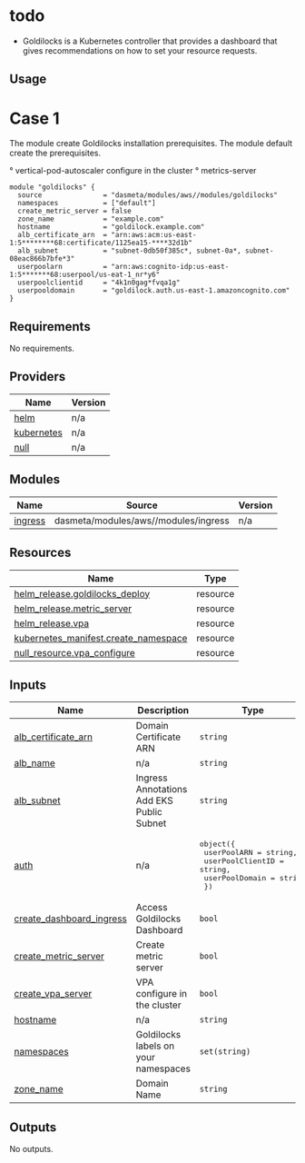 # todo
- Goldilocks is a Kubernetes controller that provides a dashboard that gives recommendations on how to set your resource requests.

## Usage

# Case 1

The module create Goldilocks installation prerequisites. The module default create the prerequisites.

° vertical-pod-autoscaler configure in the cluster
° metrics-server

```
module "goldilocks" {
  source               = "dasmeta/modules/aws//modules/goldilocks"
  namespaces           = ["default"]
  create_metric_server = false
  zone_name            = "example.com"
  hostname             = "goldilock.example.com"
  alb_certificate_arn  = "arn:aws:acm:us-east-1:5********68:certificate/1125ea15-****32d1b"
  alb_subnet           = "subnet-0db50f385c*, subnet-0a*, subnet-08eac866b7bfe*3"
  userpoolarn          = "arn:aws:cognito-idp:us-east-1:5*******68:userpool/us-eat-1_nr*y6"
  userpoolclientid     = "4k1n0gag*fvqa1g"
  userpooldomain       = "goldilock.auth.us-east-1.amazoncognito.com"
}
```

<!-- BEGIN_TF_DOCS -->
## Requirements

No requirements.

## Providers

| Name | Version |
|------|---------|
| <a name="provider_helm"></a> [helm](#provider\_helm) | n/a |
| <a name="provider_kubernetes"></a> [kubernetes](#provider\_kubernetes) | n/a |
| <a name="provider_null"></a> [null](#provider\_null) | n/a |

## Modules

| Name | Source | Version |
|------|--------|---------|
| <a name="module_ingress"></a> [ingress](#module\_ingress) | dasmeta/modules/aws//modules/ingress | n/a |

## Resources

| Name | Type |
|------|------|
| [helm_release.goldilocks_deploy](https://registry.terraform.io/providers/hashicorp/helm/latest/docs/resources/release) | resource |
| [helm_release.metric_server](https://registry.terraform.io/providers/hashicorp/helm/latest/docs/resources/release) | resource |
| [helm_release.vpa](https://registry.terraform.io/providers/hashicorp/helm/latest/docs/resources/release) | resource |
| [kubernetes_manifest.create_namespace](https://registry.terraform.io/providers/hashicorp/kubernetes/latest/docs/resources/manifest) | resource |
| [null_resource.vpa_configure](https://registry.terraform.io/providers/hashicorp/null/latest/docs/resources/resource) | resource |

## Inputs

| Name | Description | Type | Default | Required |
|------|-------------|------|---------|:--------:|
| <a name="input_alb_certificate_arn"></a> [alb\_certificate\_arn](#input\_alb\_certificate\_arn) | Domain Certificate ARN | `string` | `""` | no |
| <a name="input_alb_name"></a> [alb\_name](#input\_alb\_name) | n/a | `string` | `"goldilocks-dashboard"` | no |
| <a name="input_alb_subnet"></a> [alb\_subnet](#input\_alb\_subnet) | Ingress Annotations Add  EKS Public Subnet | `string` | `""` | no |
| <a name="input_auth"></a> [auth](#input\_auth) | n/a | <pre>object({<br>    userPoolARN      = string,<br>    userPoolClientID = string,<br>    userPoolDomain   = string<br>  })</pre> | n/a | yes |
| <a name="input_create_dashboard_ingress"></a> [create\_dashboard\_ingress](#input\_create\_dashboard\_ingress) | Access Goldilocks Dashboard | `bool` | `true` | no |
| <a name="input_create_metric_server"></a> [create\_metric\_server](#input\_create\_metric\_server) | Create metric server | `bool` | `true` | no |
| <a name="input_create_vpa_server"></a> [create\_vpa\_server](#input\_create\_vpa\_server) | VPA configure in the cluster | `bool` | `true` | no |
| <a name="input_hostname"></a> [hostname](#input\_hostname) | n/a | `string` | `"goldilocks.example.com"` | no |
| <a name="input_namespaces"></a> [namespaces](#input\_namespaces) | Goldilocks labels on your namespaces | `set(string)` | <pre>[<br>  "default"<br>]</pre> | no |
| <a name="input_zone_name"></a> [zone\_name](#input\_zone\_name) | Domain Name | `string` | n/a | yes |

## Outputs

No outputs.
<!-- END_TF_DOCS -->
